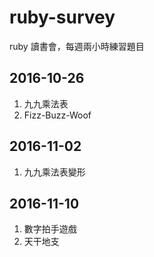 # ruby-survey

ruby 讀書會，每週兩小時練習題目

## 2016-10-26
1. 九九乘法表
2. Fizz-Buzz-Woof

## 2016-11-02
1. 九九乘法表變形

## 2016-11-10
1. 數字拍手遊戲
2. 天干地支